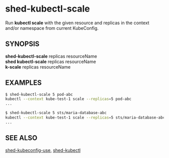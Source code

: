 # shed-kubectl-scale

Run **kubectl scale** with the given resource and replicas in the context and/or namespace from current KubeConfig.

## SYNOPSIS

**shed-kubectl-scale**  replicas resourceName\
**shed kubectl-scale**  replicas resourceName\
**k-scale**  replicas resourceName

## EXAMPLES

```bash
$ shed-kubectl-scale 5 pod-abc
kubectl --context kube-test-1 scale --replicas=5 pod-abc
...

$ shed-kubectl-scale 5 sts/maria-database-abc
kubectl --context kube-test-1 scale --replicas=5 sts/maria-database-abc
...
```

## SEE ALSO

[shed-kubeconfig-use](shed-kubeconfig-use.md), [shed-kubectl](shed-kubectl.md)
